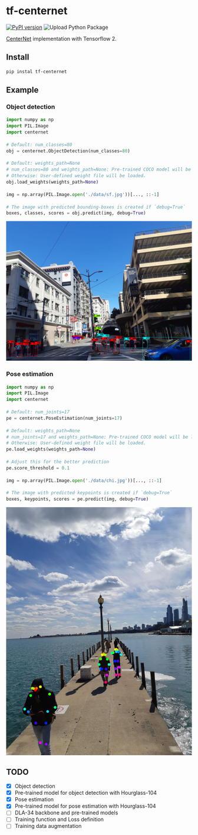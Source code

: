 # tf-centernet
[![PyPI version](https://badge.fury.io/py/tf-centernet.svg)](https://badge.fury.io/py/tf-centernet)
![Upload Python Package](https://github.com/Licht-T/tf-centernet/workflows/Upload%20Python%20Package/badge.svg)

[CenterNet](https://arxiv.org/abs/1904.07850) implementation with Tensorflow 2.

## Install
```bash
pip instal tf-centernet
```

## Example
### Object detection
```python
import numpy as np
import PIL.Image
import centernet

# Default: num_classes=80
obj = centernet.ObjectDetection(num_classes=80)

# Default: weights_path=None
# num_classes=80 and weights_path=None: Pre-trained COCO model will be loaded.
# Otherwise: User-defined weight file will be loaded.
obj.load_weights(weights_path=None)

img = np.array(PIL.Image.open('./data/sf.jpg'))[..., ::-1]

# The image with predicted bounding-boxes is created if `debug=True`
boxes, classes, scores = obj.predict(img, debug=True)
```
![output_obj](https://raw.githubusercontent.com/Licht-T/tf-centernet/master/data/output_obj.png)

### Pose estimation
```python
import numpy as np
import PIL.Image
import centernet

# Default: num_joints=17
pe = centernet.PoseEstimation(num_joints=17)

# Default: weights_path=None
# num_joints=17 and weights_path=None: Pre-trained COCO model will be loaded.
# Otherwise: User-defined weight file will be loaded.
pe.load_weights(weights_path=None)

# Adjust this for the better prediction
pe.score_threshold = 0.1

img = np.array(PIL.Image.open('./data/chi.jpg'))[..., ::-1]

# The image with predicted keypoints is created if `debug=True`
boxes, keypoints, scores = pe.predict(img, debug=True)
```
![output_pose](https://raw.githubusercontent.com/Licht-T/tf-centernet/master/data/output_pose.png)


## TODO
* [x] Object detection
* [x] Pre-trained model for object detection with Hourglass-104
* [x] Pose estimation
* [x] Pre-trained model for pose estimation with Hourglass-104
* [ ] DLA-34 backbone and pre-trained models
* [ ] Training function and Loss definition
* [ ] Training data augmentation

